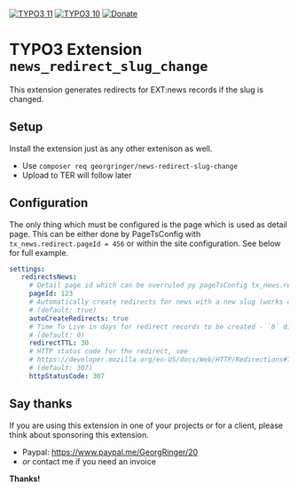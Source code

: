 [![TYPO3 11](https://img.shields.io/badge/TYPO3-11-orange.svg)](https://get.typo3.org/version/11)
[![TYPO3 10](https://img.shields.io/badge/TYPO3-10-orange.svg)](https://get.typo3.org/version/10)
[![Donate](https://img.shields.io/badge/Donate-PayPal-green.svg)](https://www.paypal.me/GeorgRinger/20)


# TYPO3 Extension `news_redirect_slug_change`

This extension generates redirects for EXT:news records if the slug is changed.

## Setup

Install the extension just as any other extenison as well.

- Use `composer req georgringer/news-redirect-slug-change`
- Upload to TER will follow later

## Configuration

The only thing which must be configured is the page which is used as detail page.
This can be either done by PageTsConfig with `tx_news.redirect.pageId = 456` or
within the site configuration. See below for full example.

```yaml
settings:
   redirectsNews:
     # Detail page id which can be overruled py pageTsConfig tx_news.redirect.pageId = 456
     pageId: 123
     # Automatically create redirects for news with a new slug (works only in LIVE workspace)
     # (default: true)
     autoCreateRedirects: true
     # Time To Live in days for redirect records to be created - `0` disables TTL, no expiration
     # (default: 0)
     redirectTTL: 30
     # HTTP status code for the redirect, see
     # https://developer.mozilla.org/en-US/docs/Web/HTTP/Redirections#Temporary_redirections
     # (default: 307)
     httpStatusCode: 307
```

## Say thanks

If you are using this extension in one of your projects or for a client, please think about sponsoring this extension.

- Paypal: https://www.paypal.me/GeorgRinger/20
- *or* contact me if you need an invoice

**Thanks!**
